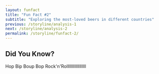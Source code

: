 ```yaml
---
layout: funfact
title: "Fun Fact #2"
subtitle: "Exploring the most-loved beers in different countries"
previous: /storyline/analysis-1
next: /storyline/analysis-2
permalink: /storyline/funfact-2/
---
```



## Did You Know?
Hop Bip Boup Bop Rock'n'Rollllllllllllllllll


